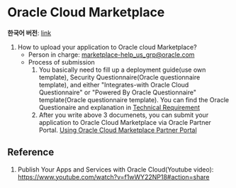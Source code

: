 # Oracle Cloud Marketplace

**한국어 버전**: [link](https://github.com/joungminko/oracle-cloud-marketplace/blob/master/README-kor.md)

1. How to upload your application to Oracle cloud Marketplace?
    - Person in charge: marketplace-help_us_grp@oracle.com
    - Process of submission
      1. You basically need to fill up a deployment guide(use own template), Security Questionnaire(Oracle questionnaire template), and either "Integrates-with Oracle Cloud Questionnaire" or "Powered By Oracle Questionnaire" template(Oracle questionnaire template).  You can find the Oracle Questionaire and explanation in [Technical Requirement](https://github.com/joungminko/oracle-cloud-marketplace/blob/master/technical-requirement.md)
      2. After you write above 3 documenets, you can submit your application to Oracle Cloud Marketplace via Oracle Partner Portal. [Using Oracle Cloud Marketplace Partner Portal](https://github.com/joungminko/oracle-cloud-marketplace/blob/master/publisher-application.md)


## Reference
1. Publish Your Apps and Services with Oracle Cloud(Youtube video): https://www.youtube.com/watch?v=f1wWY22NP18#action=share
